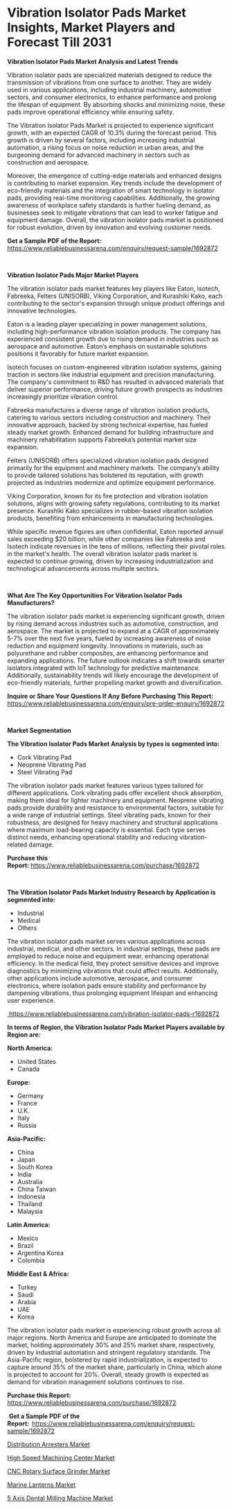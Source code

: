 <p><h1>Vibration Isolator Pads Market Insights, Market Players and Forecast Till 2031</h1></p><p><strong>Vibration Isolator Pads Market Analysis and Latest Trends</strong></p>
<p><p>Vibration isolator pads are specialized materials designed to reduce the transmission of vibrations from one surface to another. They are widely used in various applications, including industrial machinery, automotive sectors, and consumer electronics, to enhance performance and prolong the lifespan of equipment. By absorbing shocks and minimizing noise, these pads improve operational efficiency while ensuring safety.</p><p>The Vibration Isolator Pads Market is projected to experience significant growth, with an expected CAGR of 10.3% during the forecast period. This growth is driven by several factors, including increasing industrial automation, a rising focus on noise reduction in urban areas, and the burgeoning demand for advanced machinery in sectors such as construction and aerospace. </p><p>Moreover, the emergence of cutting-edge materials and enhanced designs is contributing to market expansion. Key trends include the development of eco-friendly materials and the integration of smart technology in isolator pads, providing real-time monitoring capabilities. Additionally, the growing awareness of workplace safety standards is further fueling demand, as businesses seek to mitigate vibrations that can lead to worker fatigue and equipment damage. Overall, the vibration isolator pads market is positioned for robust evolution, driven by innovation and evolving customer needs.</p></p>
<p><strong>Get a Sample PDF of the Report:&nbsp;</strong> <a href="https://www.reliablebusinessarena.com/enquiry/request-sample/1692872?utm_campaign=1726&utm_medium=2&utm_source=Github&utm_content=ia&utm_term=20102024&utm_id=vibration-isolator-pads">https://www.reliablebusinessarena.com/enquiry/request-sample/1692872</a></p>
<p>&nbsp;</p>
<p><strong>Vibration Isolator Pads Major Market Players</strong></p>
<p><p>The vibration isolator pads market features key players like Eaton, Isotech, Fabreeka, Felters (UNISORB), Viking Corporation, and Kurashiki Kako, each contributing to the sector's expansion through unique product offerings and innovative technologies.</p><p>Eaton is a leading player specializing in power management solutions, including high-performance vibration isolation products. The company has experienced consistent growth due to rising demand in industries such as aerospace and automotive. Eaton’s emphasis on sustainable solutions positions it favorably for future market expansion.</p><p>Isotech focuses on custom-engineered vibration isolation systems, gaining traction in sectors like industrial equipment and precision manufacturing. The company's commitment to R&D has resulted in advanced materials that deliver superior performance, driving future growth prospects as industries increasingly prioritize vibration control.</p><p>Fabreeka manufactures a diverse range of vibration isolation products, catering to various sectors including construction and machinery. Their innovative approach, backed by strong technical expertise, has fueled steady market growth. Enhanced demand for building infrastructure and machinery rehabilitation supports Fabreeka’s potential market size expansion.</p><p>Felters (UNISORB) offers specialized vibration isolation pads designed primarily for the equipment and machinery markets. The company’s ability to provide tailored solutions has bolstered its reputation, with growth projected as industries modernize and optimize equipment performance.</p><p>Viking Corporation, known for its fire protection and vibration isolation solutions, aligns with growing safety regulations, contributing to its market presence. Kurashiki Kako specializes in rubber-based vibration isolation products, benefiting from enhancements in manufacturing technologies.</p><p>While specific revenue figures are often confidential, Eaton reported annual sales exceeding $20 billion, while other companies like Fabreeka and Isotech indicate revenues in the tens of millions, reflecting their pivotal roles in the market's health. The overall vibration isolator pads market is expected to continue growing, driven by increasing industrialization and technological advancements across multiple sectors.</p></p>
<p>&nbsp;</p>
<p><strong>What Are The Key Opportunities For Vibration Isolator Pads Manufacturers?</strong></p>
<p><p>The vibration isolator pads market is experiencing significant growth, driven by rising demand across industries such as automotive, construction, and aerospace. The market is projected to expand at a CAGR of approximately 5-7% over the next five years, fueled by increasing awareness of noise reduction and equipment longevity. Innovations in materials, such as polyurethane and rubber composites, are enhancing performance and expanding applications. The future outlook indicates a shift towards smarter isolators integrated with IoT technology for predictive maintenance. Additionally, sustainability trends will likely encourage the development of eco-friendly materials, further propelling market growth and diversification.</p></p>
<p><strong>Inquire or Share Your Questions If Any Before Purchasing This Report:</strong> <a href="https://www.reliablebusinessarena.com/enquiry/pre-order-enquiry/1692872?utm_campaign=1726&utm_medium=2&utm_source=Github&utm_content=ia&utm_term=20102024&utm_id=vibration-isolator-pads">https://www.reliablebusinessarena.com/enquiry/pre-order-enquiry/1692872</a></p>
<p>&nbsp;</p>
<p><strong>Market Segmentation</strong></p>
<p><strong>The Vibration Isolator Pads Market Analysis by types is segmented into:</strong></p>
<p><ul><li>Cork Vibrating Pad</li><li>Neoprene Vibrating Pad</li><li>Steel Vibrating Pad</li></ul></p>
<p><p>The vibration isolator pads market features various types tailored for different applications. Cork vibrating pads offer excellent shock absorption, making them ideal for lighter machinery and equipment. Neoprene vibrating pads provide durability and resistance to environmental factors, suitable for a wide range of industrial settings. Steel vibrating pads, known for their robustness, are designed for heavy machinery and structural applications where maximum load-bearing capacity is essential. Each type serves distinct needs, enhancing operational stability and reducing vibration-related damage.</p></p>
<p><strong>Purchase this Report:&nbsp;</strong><a href="https://www.reliablebusinessarena.com/purchase/1692872?utm_campaign=1726&utm_medium=2&utm_source=Github&utm_content=ia&utm_term=20102024&utm_id=vibration-isolator-pads">https://www.reliablebusinessarena.com/purchase/1692872</a></p>
<p>&nbsp;</p>
<p><strong>The Vibration Isolator Pads Market Industry Research by Application is segmented into:</strong></p>
<p><ul><li>Industrial</li><li>Medical</li><li>Others</li></ul></p>
<p><p>The vibration isolator pads market serves various applications across industrial, medical, and other sectors. In industrial settings, these pads are employed to reduce noise and equipment wear, enhancing operational efficiency. In the medical field, they protect sensitive devices and improve diagnostics by minimizing vibrations that could affect results. Additionally, other applications include automotive, aerospace, and consumer electronics, where isolation pads ensure stability and performance by dampening vibrations, thus prolonging equipment lifespan and enhancing user experience.</p></p>
<p><a href="https://www.reliablebusinessarena.com/vibration-isolator-pads-r1692872?utm_campaign=1726&utm_medium=2&utm_source=Github&utm_content=ia&utm_term=20102024&utm_id=vibration-isolator-pads">&nbsp;https://www.reliablebusinessarena.com/vibration-isolator-pads-r1692872</a></p>
<p><strong>In terms of Region, the Vibration Isolator Pads Market Players available by Region are:</strong></p>
<p>
    <p> <strong> North America: </strong>
        <ul>
            <li>United States</li>
            <li>Canada</li>
        </ul>
        </p> 
    <p> <strong> Europe: </strong>
        <ul>
            <li>Germany</li>
            <li>France</li>
            <li>U.K.</li>
            <li>Italy</li>
            <li>Russia</li>
        </ul>
        </p> 
    <p> <strong> Asia-Pacific: </strong>
        <ul>
            <li>China</li>
            <li>Japan</li>
            <li>South Korea</li>
            <li>India</li>
            <li>Australia</li>
            <li>China Taiwan</li>
            <li>Indonesia</li>
            <li>Thailand</li>
            <li>Malaysia</li>
        </ul>
        </p> 
    <p> <strong> Latin America: </strong>
        <ul>
            <li>Mexico</li>
            <li>Brazil</li>
            <li>Argentina Korea</li>
            <li>Colombia</li>
        </ul>
        </p> 
    <p> <strong> Middle East & Africa: </strong>
        <ul>
            <li>Turkey</li>
            <li>Saudi</li>
            <li>Arabia</li>
            <li>UAE</li>
            <li>Korea</li>
        </ul>
    </p>
    </p>
<p><p>The vibration isolator pads market is experiencing robust growth across all major regions. North America and Europe are anticipated to dominate the market, holding approximately 30% and 25% market share, respectively, driven by industrial automation and stringent regulatory standards. The Asia-Pacific region, bolstered by rapid industrialization, is expected to capture around 35% of the market share, particularly in China, which alone is projected to account for 20%. Overall, steady growth is expected as demand for vibration management solutions continues to rise.</p></p>
<p><strong>Purchase this Report: </strong><a href="https://www.reliablebusinessarena.com/purchase/1692872?utm_campaign=1726&utm_medium=2&utm_source=Github&utm_content=ia&utm_term=20102024&utm_id=vibration-isolator-pads">https://www.reliablebusinessarena.com/purchase/1692872</a></p>
<p>&nbsp;<strong>Get a Sample PDF of the Report:&nbsp;&nbsp;</strong><a href="https://www.reliablebusinessarena.com/enquiry/request-sample/1692872?utm_campaign=1726&utm_medium=2&utm_source=Github&utm_content=ia&utm_term=20102024&utm_id=vibration-isolator-pads">https://www.reliablebusinessarena.com/enquiry/request-sample/1692872</a></p>
<p><strong></strong></p>
<p><p><a href="https://github.com/ParvinKhatun77/Market-Research-Report-List-1/blob/main/distribution-arresters-market.md?utm_campaign=1726&utm_medium=2&utm_source=Github&utm_content=ia&utm_term=20102024&utm_id=vibration-isolator-pads">Distribution Arresters Market</a></p><p><a href="https://www.linkedin.com/pulse/high-speed-machining-center-sector-surge-79-growth-roadmap-pzoqe?utm_campaign=1726&utm_medium=2&utm_source=Github&utm_content=ia&utm_term=20102024&utm_id=vibration-isolator-pads">High Speed Machining Center Market</a></p><p><a href="https://www.linkedin.com/pulse/cnc-rotary-surface-grinder-market-analysis-product-segmentation-pdwge?utm_campaign=1726&utm_medium=2&utm_source=Github&utm_content=ia&utm_term=20102024&utm_id=vibration-isolator-pads">CNC Rotary Surface Grinder Market</a></p><p><a href="https://www.linkedin.com/pulse/marine-lanterns-market-evolution-global-trends-regional-dynamics-1vvle?utm_campaign=1726&utm_medium=2&utm_source=Github&utm_content=ia&utm_term=20102024&utm_id=vibration-isolator-pads">Marine Lanterns Market</a></p><p><a href="https://www.linkedin.com/pulse/insights-5-axis-dental-milling-machine-industry-market-financial-6u3we?utm_campaign=1726&utm_medium=2&utm_source=Github&utm_content=ia&utm_term=20102024&utm_id=vibration-isolator-pads">5 Axis Dental Milling Machine Market</a></p></p>